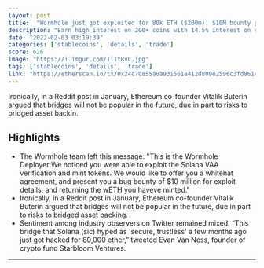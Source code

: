 ```yaml
---
layout: post
title:  "Wormhole just got exploited for 80k ETH ($200m). $10M bounty put out by the team."
description: "Earn high interest on 200+ coins with 14.5% interest on crypto and up to 14% p.a. interest on stablecoins. Install Now!Bybit $80 rewards to be claimed."
date: "2022-02-03 03:19:39"
categories: ['stablecoins', 'details', 'trade']
score: 626
image: "https://i.imgur.com/Ii1tRvC.jpg"
tags: ['stablecoins', 'details', 'trade']
link: "https://etherscan.io/tx/0x24c7d855a0a931561e412d809e2596c3fd861cc7385566fd1cb528f9e93e5f14"
---
```


Ironically, in a Reddit post in January, Ethereum co-founder Vitalik Buterin argued that bridges will not be popular in the future, due in part to risks to bridged asset backin.

## Highlights

- The Wormhole team left this message: "This is the Wormhole Deployer:We noticed you were able to exploit the Solana VAA verification and mint tokens. We would like to offer you a whitehat agreement, and present you a bug bounty of $10 million for exploit details, and returning the wETH you haveve minted."
- Ironically, in a Reddit post in January, Ethereum co-founder Vitalik Buterin argued that bridges will not be popular in the future, due in part to risks to bridged asset backing.
- Sentiment among industry observers on Twitter remained mixed. “This bridge that Solana (sic) hyped as 'secure, trustless' a few months ago just got hacked for 80,000 ether,” tweeted Evan Van Ness, founder of crypto fund Starbloom Ventures.

---
